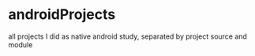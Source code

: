 # androidProjects
all projects I did as native android study, separated by project source and module

